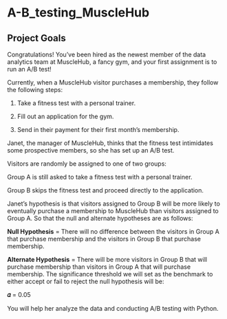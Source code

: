 # A-B_testing_MuscleHub

## Project Goals

Congratulations! You’ve been hired as the newest member of the data analytics team at MuscleHub, a fancy gym, and your first assignment is to run an A/B test!

Currently, when a MuscleHub visitor purchases a membership, they follow the following steps:

1) Take a fitness test with a personal trainer.

2) Fill out an application for the gym.

3) Send in their payment for their first month’s membership.

Janet, the manager of MuscleHub, thinks that the fitness test intimidates some prospective members, so she has set up an A/B test.

Visitors are randomly be assigned to one of two groups:

Group A is still asked to take a fitness test with a personal trainer.

Group B skips the fitness test and proceed directly to the application.

Janet’s hypothesis is that visitors assigned to Group B will be more likely to eventually purchase a membership to MuscleHub than visitors assigned to Group A. So that the null and alternate hypotheses are as follows:

**Null Hypothesis** = There will no difference between the visitors in Group A that purchase membership and the visitors in Group B that purchase membership.

**Alternate Hypothesis** = There will be more visitors in Group B that will purchase membership than visitors in Group A that will purchase membership.
The significance threshold we will set as the benchmark to either accept or fail to reject the null hypothesis will be:

**𝛼** = 0.05

You will help her analyze the data and conducting A/B testing with Python.

